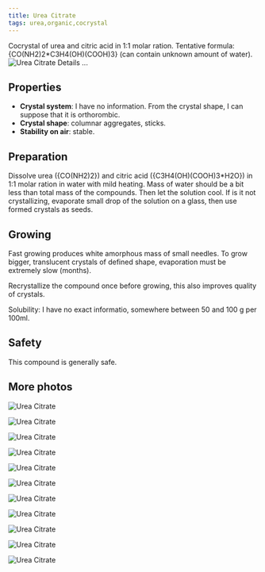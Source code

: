```yaml
---
title: Urea Citrate
tags: urea,organic,cocrystal
---
```

Cocrystal of urea and citric acid in 1:1 molar ration. Tentative formula: {CO(NH2)2*C3H4(OH)(COOH)3} (can contain unknown amount of water).
![Urea Citrate](@root/crystals/images/urea-citrate-11/dsc01634.jpg)
<span class="cut">Details ...</span>

## Properties
* **Crystal system**: I have no information. From the crystal shape, I can suppose that it is orthorombic.
* **Crystal shape**: columnar aggregates, sticks.
* **Stability on air**: stable.
## Preparation

Dissolve urea ({CO(NH2)2}) and citric acid ({C3H4(OH)(COOH)3*H2O}) in 1:1 molar ration in water with mild heating. Mass of water should be a bit less than total mass of the compounds. Then let the solution cool. If is it not crystallizing, evaporate small drop of the solution on a glass, then use formed crystals as seeds.

## Growing

Fast growing produces white amorphous mass of small needles. To grow bigger, translucent crystals of defined shape, evaporation must be extremely slow (months).

Recrystallize the compound once before growing, this also improves quality of crystals.

Solubility: I have no exact informatio, somewhere between 50 and 100 g per 100ml.

## Safety
This compound is generally safe.

## More photos
![Urea Citrate](@root/crystals/images/urea-citrate-11/blackdsc01346.jpg)

![Urea Citrate](@root/crystals/images/urea-citrate-11/dsc01630.jpg)

![Urea Citrate](@root/crystals/images/urea-citrate-11/dsc01698.jpg)


![Urea Citrate](@root/crystals/images/urea-citrate-11/dsc01632.jpg)

![Urea Citrate](@root/crystals/images/urea-citrate-11/blue1-dsc01351.jpg)

![Urea Citrate](@root/crystals/images/urea-citrate-11/dsc01625.jpg)

![Urea Citrate](@root/crystals/images/urea-citrate-11/dsc01698-rect.jpg)


![Urea Citrate](@root/crystals/images/urea-citrate-11/dsc01637.jpg)

![Urea Citrate](@root/crystals/images/urea-citrate-11/orangedsc01352.jpg)

![Urea Citrate](@root/crystals/images/urea-citrate-11/dsc01609.jpg)

![Urea Citrate](@root/crystals/images/urea-citrate-11/dsc01666.jpg)

